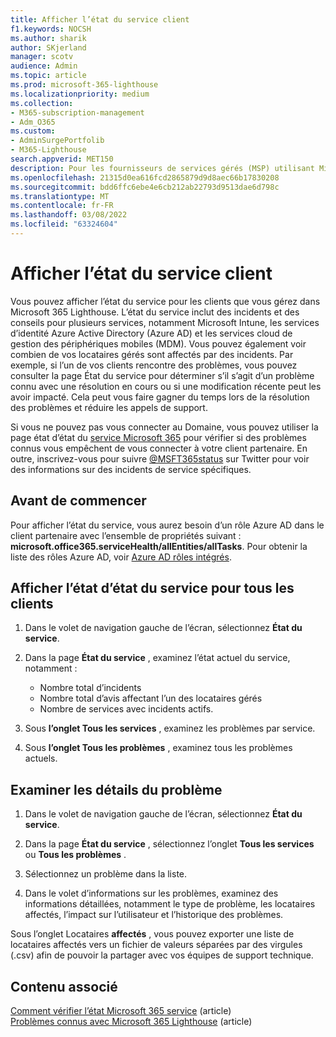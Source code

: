 ```yaml
---
title: Afficher l’état du service client
f1.keywords: NOCSH
ms.author: sharik
author: SKjerland
manager: scotv
audience: Admin
ms.topic: article
ms.prod: microsoft-365-lighthouse
ms.localizationpriority: medium
ms.collection:
- M365-subscription-management
- Adm_O365
ms.custom:
- AdminSurgePortfolib
- M365-Lighthouse
search.appverid: MET150
description: Pour les fournisseurs de services gérés (MSP) utilisant Microsoft 365 Lighthouse, découvrez comment afficher l’état du service client.
ms.openlocfilehash: 21315d0ea616fcd2865879d9d8aec66b17830208
ms.sourcegitcommit: bdd6ffc6ebe4e6cb212ab22793d9513dae6d798c
ms.translationtype: MT
ms.contentlocale: fr-FR
ms.lasthandoff: 03/08/2022
ms.locfileid: "63324604"
---
```

# <a name="view-tenant-service-health"></a>Afficher l’état du service client

Vous pouvez afficher l’état du service pour les clients que vous gérez dans Microsoft 365 Lighthouse. L’état du service inclut des incidents et des conseils pour plusieurs services, notamment Microsoft Intune, les services d’identité Azure Active Directory (Azure AD) et les services cloud de gestion des périphériques mobiles (MDM). Vous pouvez également voir combien de vos locataires gérés sont affectés par des incidents. Par exemple, si l’un de vos clients rencontre des problèmes, vous pouvez consulter la page État du service pour déterminer s’il s’agit d’un problème connu avec une résolution en cours ou si une modification récente peut les avoir impacté. Cela peut vous faire gagner du temps lors de la résolution des problèmes et réduire les appels de support.

Si vous ne pouvez pas vous connecter au Domaine, vous pouvez utiliser la page état d’état du [service Microsoft 365](https://status.office365.com/) pour vérifier si des problèmes connus vous empêchent de vous connecter à votre client partenaire. En outre, inscrivez-vous pour suivre [@MSFT365status](https://twitter.com/MSFT365Status) sur Twitter pour voir des informations sur des incidents de service spécifiques.

## <a name="before-you-begin"></a>Avant de commencer

Pour afficher l’état du service, vous aurez besoin d’un rôle Azure AD dans le client partenaire avec l’ensemble de propriétés suivant : **microsoft.office365.serviceHealth/allEntities/allTasks**. Pour obtenir la liste des rôles Azure AD, voir [Azure AD rôles intégrés](/azure/active-directory/roles/permissions-reference).

## <a name="view-service-health-status-for-all-tenants"></a>Afficher l’état d’état du service pour tous les clients

1. Dans le volet de navigation gauche de l’écran, sélectionnez **État du service**.

2. Dans la page **État du service** , examinez l’état actuel du service, notamment :

   -   Nombre total d’incidents
   -   Nombre total d’avis affectant l’un des locataires gérés
   -   Nombre de services avec incidents actifs.

3. Sous **l’onglet Tous les services** , examinez les problèmes par service.

4. Sous **l’onglet Tous les problèmes** , examinez tous les problèmes actuels.

## <a name="review-issue-details"></a>Examiner les détails du problème

1. Dans le volet de navigation gauche de l’écran, sélectionnez **État du service**.

2. Dans la page **État du service** , sélectionnez l’onglet **Tous les services** ou **Tous les problèmes** .

3. Sélectionnez un problème dans la liste.

4. Dans le volet d’informations sur les problèmes, examinez des informations détaillées, notamment le type de problème, les locataires affectés, l’impact sur l’utilisateur et l’historique des problèmes.

Sous l’onglet Locataires **affectés** , vous pouvez exporter une liste de locataires affectés vers un fichier de valeurs séparées par des virgules (.csv) afin de pouvoir la partager avec vos équipes de support technique.

## <a name="related-content"></a>Contenu associé
[Comment vérifier l’état Microsoft 365 service](/microsoft-365/enterprise/view-service-health) (article)\
[Problèmes connus avec Microsoft 365 Lighthouse](m365-lighthouse-known-issues.md) (article)